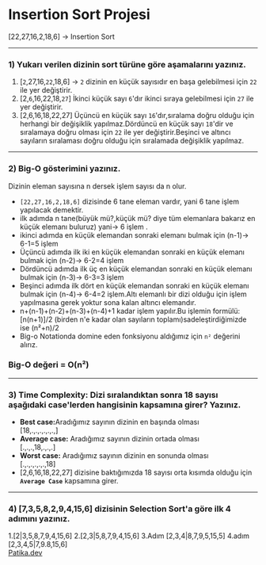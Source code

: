# Insertion Sort Projesi
[22,27,16,2,18,6] -> Insertion Sort
***
### 1) Yukarı verilen dizinin sort türüne göre aşamalarını yazınız.
1. [````2````,27,16,```22```,18,6] -> ```2``` dizinin en küçük sayısıdır en başa gelebilmesi için ```22``` ile yer değiştirir.
2. [2,```6```,16,22,18,```27```] İkinci küçük sayı ```6```'dır ikinci sıraya gelebilmesi için ```27``` ile yer değiştirir.
3. [2,6,16,18,22,27] Üçüncü en küçük sayı ```16```'dır,sıralama doğru olduğu için herhangi bir değişiklik yapılmaz.Dördüncü en küçük sayı ```18```'dir ve sıralamaya doğru olması için ```22``` ile yer değiştirir.Beşinci ve altıncı sayıların sıralaması doğru olduğu için sıralamada değişiklik yapılmaz.
***
### 2) Big-O gösterimini yazınız.
 Dizinin eleman sayısına n dersek işlem sayısı da n olur.<br>
- ```[22,27,16,2,18,6]``` dizisinde 6 tane eleman vardır, yani 6 tane işlem yapılacak demektir.
- ilk adımda n tane(büyük mü?,küçük mü? diye tüm elemanlara bakarız en küçük elemanı buluruz) yani-> 6 işlem .
- ikinci adımda en küçük elemandan sonraki elemanı bulmak için (n-1)-> 6-1=5 işlem
- Üçüncü adımda ilk iki en küçük elemandan sonraki en küçük elemanı bulmak için  (n-2)-> 6-2=4 işlem
- Dördüncü adımda ilk üç en küçük elemandan sonraki en küçük elemanı bulmak için (n-3)-> 6-3=3 işlem
- Beşinci adımda ilk dört en küçük elemandan sonraki en küçük elemanı bulmak için (n-4)-> 6-4=2 işlem.Altı elemanlı bir dizi olduğu için işlem yapılmasına gerek yoktur sona kalan altıncı elemandır.
- n+(n-1)+(n-2)+(n-3)+(n-4)+1 kadar işlem yapılır.Bu işlemin formülü:[n(n+1)]/2 (birden n'e kadar olan sayıların toplamı)sadeleştirdiğimizde ise (n²+n)/2
- Big-o Notationda domine eden fonksiyonu aldığımız için ````n²```` değerini alırız.
### Big-O değeri = O(n²)
***
### 3) Time Complexity: Dizi sıralandıktan sonra 18 sayısı aşağıdaki case'lerden hangisinin kapsamına girer? Yazınız.
- <b>Best case:</b>Aradığımız sayının dizinin en başında olması<br>
  [18,.,.,.,.,.,.,]
- <b>Average case:</b> Aradığımız sayının dizinin ortada olması<br>
  [.,.,.,18,.,.,.] 
- <b>Worst case:</b> Aradığımız sayının dizinin en sonunda olması<br>
  [.,.,.,.,.,.,18]
- [2,6,16,18,22,27] dizisine baktığımızda 18 sayısı orta kısımda olduğu için <b>```Average Case```</b> kapsamına girer.
***
### 4) [7,3,5,8,2,9,4,15,6] dizisinin Selection Sort'a göre ilk 4 adımını yazınız.
1.[2|3,5,8,7,9,4,15,6] 
2.[2,3|5,8,7,9,4,15,6]
3.Adım [2,3,4|8,7,9,5,15,5]
4.adım [2,3,4,5|7,9.8,15,6]<br>
[Patika.dev](https://app.patika.dev/kadergin)
